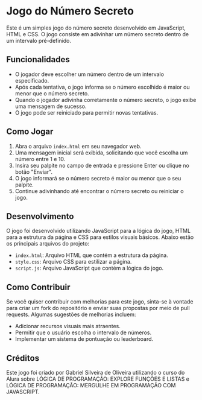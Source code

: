 # Jogo do Número Secreto

Este é um simples jogo do número secreto desenvolvido em JavaScript, HTML e CSS. O jogo consiste em adivinhar um número secreto dentro de um intervalo pré-definido.

## Funcionalidades

- O jogador deve escolher um número dentro de um intervalo especificado.
- Após cada tentativa, o jogo informa se o número escolhido é maior ou menor que o número secreto.
- Quando o jogador adivinha corretamente o número secreto, o jogo exibe uma mensagem de sucesso.
- O jogo pode ser reiniciado para permitir novas tentativas.

## Como Jogar

1. Abra o arquivo `index.html` em seu navegador web.
2. Uma mensagem inicial será exibida, solicitando que você escolha um número entre 1 e 10.
3. Insira seu palpite no campo de entrada e pressione Enter ou clique no botão "Enviar".
4. O jogo informará se o número secreto é maior ou menor que o seu palpite.
5. Continue adivinhando até encontrar o número secreto ou reiniciar o jogo.

## Desenvolvimento

O jogo foi desenvolvido utilizando JavaScript para a lógica do jogo, HTML para a estrutura da página e CSS para estilos visuais básicos. Abaixo estão os principais arquivos do projeto:

- `index.html`: Arquivo HTML que contém a estrutura da página.
- `style.css`: Arquivo CSS para estilizar a página.
- `script.js`: Arquivo JavaScript que contém a lógica do jogo.

## Como Contribuir

Se você quiser contribuir com melhorias para este jogo, sinta-se à vontade para criar um fork do repositório e enviar suas propostas por meio de pull requests. Algumas sugestões de melhorias incluem:

- Adicionar recursos visuais mais atraentes.
- Permitir que o usuário escolha o intervalo de números.
- Implementar um sistema de pontuação ou leaderboard.

## Créditos

Este jogo foi criado por Gabriel Silveira de Oliveira utilizando o curso do Alura sobre LÓGICA DE PROGRAMAÇÃO: EXPLORE FUNÇÕES E LISTAS e LÓGICA DE PROGRAMAÇÃO: MERGULHE EM PROGRAMAÇÃO COM JAVASCRIPT.
